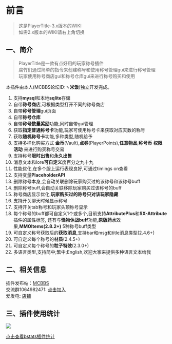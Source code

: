 # 前言
> 这是PlayerTitle-3.x版本的WIKI  
> 如需2.x版本的WIKI请右上角切换

## 一、简介
> PlayerTitle是一款有点好用的玩家称号插件  
腐竹们通过简单的指令来创建称号和使用称号管理gui来进行称号管理  
玩家使用称号商店gui和称号仓库gui来进行称号购买和使用

本插件由本人(MCBBS论坛ID:**ヽ米饭**)独立开发完成。

1. 支持**mysql**和本地**sqlite**存储
2. 自带**称号商店**,可根据类型打开不同的称号商店
3. 自带**称号管理**gui页面
4. 自带**称号仓库**
5. 自带**称号数量奖励**功能,同时自带gui管理
4. 获取**指定普通称号卡**功能,玩家可使用称号卡来获取对应天数的称号
5. 获取**随机称号卡**功能,多种类型,随机给予
5. 支持多样化购买方式 **金币**(Vault),**点券**(PlayerPoints),**任意物品**,**称号币** **权限** **活动** 来进行购买称号交易
6. 支持称号**限时出售**和**永久出售**
7. 消息文本和lore**可自定义**度百分之九十九
8. 性能优化,在多个服上运行表现良好,可通过timings on查看
9. 支持变量**PlaceholderAPI**
10. 删除称号本身,会自动关联删除玩家购买过的该称号和该称号buff
11. 删除称号buff,会自动关联移除玩家购买过该称号的buff
12. 称号商店显示优化,**玩家购买过的称号只对该玩家隐藏**
13. 支持开关聊天时候显示称号
14. 支持开关tab称号和玩家头顶称号显示
15. 每个称号的buff都可自定义1个或多个,目前支持**AttributePlus**和**SX-Attribute**插件的属性标签, 还有与**怪物休战buff**功能,**原版药水**效果,**MMOItems(2.8.2+)** 5种称号buff类型
16. 可自定义称号获取后的**获取消息**,支持bar和msg和title消息类型(2.4.6+)
17. 可自定义每个称号的**材质**(2.4.5+)
18. 可自定义每个称号的**粒子特效**(2.3.0+)
18. 多语言类型,支持简中;繁中;English,欢迎大家来提供多种语言文本给我

## 二、相关信息
插件发布帖：[MCBBS](https://www.mcbbs.net/thread-1004671-1-1.html)  
交流群1064982471: [点击加入](https://jq.qq.com/?_wv=1027&k=5sxTf8u)  
爱发电: [店铺](https://afdian.net/@PlayerTitle?tab=shop)

## 三、插件使用统计
![](https://bstats.org/signatures/bukkit/PlayerTitle.svg)

[点击查看bstats插件统计](https://bstats.org/plugin/bukkit/PlayerTitle/6913)